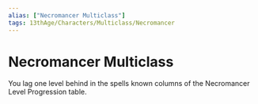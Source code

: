 ```yaml
---
alias: ["Necromancer Multiclass"]
tags: 13thAge/Characters/Multiclass/Necromancer
---
```

# Necromancer Multiclass

You lag one level behind in the spells known columns of the Necromancer
Level Progression table.
